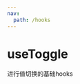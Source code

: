 ```yaml
---
nav:
  path: /hooks
---
```


# useToggle
进行值切换的基础hooks

<code src='./demo/demo1.tsx'>

<code src='./demo/demo2.tsx'>
